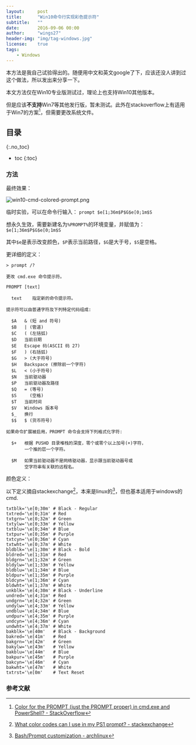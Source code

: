 ```yaml
---
layout:     post
title:      "Win10命令行实现彩色提示符"
subtitle:   ""
date:       2016-09-06 00:00
author:     "wings27"
header-img: "img/tag-windows.jpg"
license:    true
tags:
    - Windows
---
```


本方法是我自己试验得出的。随便用中文和英文google了下，应该还没人讲到过这个做法，所以发出来分享一下。

本文方法仅在Win10专业版测试过，理论上也支持Win10其他版本。

但是应该**不支持**Win7等其他发行版，暂未测试。此外在stackoverflow上有适用于Win7的方案[^1]，但需要更改系统文件。

## 目录
{:.no_toc}

- toc
{:toc}


### 方法

最终效果：

![win10-cmd-colored-prompt.png](/img/in-post/win10-cmd-colored-prompt.png "最终效果")

临时实验，可以在命令行输入： `prompt $e[1;36m$P$G$e[0;1m$S`

想永久生效，需要新建名为`%PROMPT%`的环境变量，并赋值为：`$e[1;36m$P$G$e[0;1m$S`

其中`$e`是表示改变颜色，`$P`表示当前路径，`$G`是大于号，`$S`是空格。

更详细的定义：

```plain
> prompt /?

更改 cmd.exe 命令提示符。

PROMPT [text]

  text    指定新的命令提示符。

提示符可以由普通字符及下列特定代码组成:

  $A   & (短 and 符号)
  $B   | (管道)
  $C   ( (左括弧)
  $D   当前日期
  $E   Escape 码(ASCII 码 27)
  $F   ) (右括弧)
  $G   > (大于符号)
  $H   Backspace (擦除前一个字符)
  $L   < (小于符号)
  $N   当前驱动器
  $P   当前驱动器及路径
  $Q   = (等号)
  $S     (空格)
  $T   当前时间
  $V   Windows 版本号
  $_   换行
  $$   $ (货币符号)

如果命令扩展被启用，PROMPT 命令会支持下列格式化字符:

  $+   根据 PUSHD 目录堆栈的深度，零个或零个以上加号(+)字符，
       一个推的层一个字符。

  $M   如果当前驱动器不是网络驱动器，显示跟当前驱动器号或
       空字符串有关联的远程名。
```

颜色定义：

以下定义摘自stackexchange[^2]，本来是linux的[^3]，但也基本适用于windows的cmd.

```plain
txtblk='\e[0;30m' # Black - Regular
txtred='\e[0;31m' # Red
txtgrn='\e[0;32m' # Green
txtylw='\e[0;33m' # Yellow
txtblu='\e[0;34m' # Blue
txtpur='\e[0;35m' # Purple
txtcyn='\e[0;36m' # Cyan
txtwht='\e[0;37m' # White
bldblk='\e[1;30m' # Black - Bold
bldred='\e[1;31m' # Red
bldgrn='\e[1;32m' # Green
bldylw='\e[1;33m' # Yellow
bldblu='\e[1;34m' # Blue
bldpur='\e[1;35m' # Purple
bldcyn='\e[1;36m' # Cyan
bldwht='\e[1;37m' # White
unkblk='\e[4;30m' # Black - Underline
undred='\e[4;31m' # Red
undgrn='\e[4;32m' # Green
undylw='\e[4;33m' # Yellow
undblu='\e[4;34m' # Blue
undpur='\e[4;35m' # Purple
undcyn='\e[4;36m' # Cyan
undwht='\e[4;37m' # White
bakblk='\e[40m'   # Black - Background
bakred='\e[41m'   # Red
bakgrn='\e[42m'   # Green
bakylw='\e[43m'   # Yellow
bakblu='\e[44m'   # Blue
bakpur='\e[45m'   # Purple
bakcyn='\e[46m'   # Cyan
bakwht='\e[47m'   # White
txtrst='\e[0m'    # Text Reset
```

### 参考文献

[^1]: [Color for the PROMPT (just the PROMPT proper) in cmd.exe and PowerShell? - StackOverflow](http://stackoverflow.com/a/6298825)
[^2]: [What color codes can I use in my PS1 prompt? - stackexchange](http://unix.stackexchange.com/a/124408)


[^3]: [Bash/Prompt customization - archlinux](https://wiki.archlinux.org/index.php/Bash/Prompt_customization#Colors)
